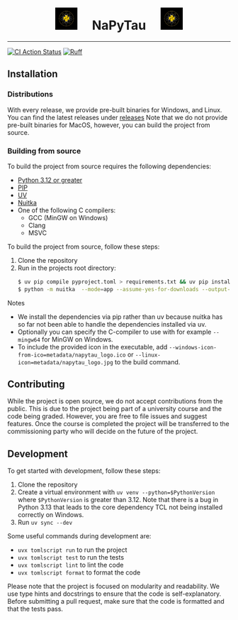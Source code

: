 #  <center> <img src="./metadata/napytau_logo.jpg" width="50" />  &nbsp; &nbsp; NaPyTau &nbsp; &nbsp; <img src="./metadata/napytau_logo.jpg" width="50" />  </center> 

----
[![CI Action Status](https://github.com/BP-TPSE-Projektgruppe-80/NaPyTau/workflows/ci/badge.svg)](https://github.com/BP-TPSE-Projektgruppe-80/NaPyTau/actions)
[![Ruff](https://img.shields.io/endpoint?url=https://raw.githubusercontent.com/astral-sh/ruff/main/assets/badge/v2.json)](https://github.com/astral-sh/ruff)

<!-- TODO: add introduction section, explaining the software and showing its functionality -->

## Installation

### Distributions

With every release, we provide pre-built binaries for Windows, and Linux. You can find the latest releases under [releases](https://github.com/BP-TPSE-Projektgruppe-80/NaPyTau/releases)
Note that we do not provide pre-built binaries for MacOS, however, you can build the project from source.

### Building from source

To build the project from source requires the following dependencies:

- [Python 3.12 or greater](https://www.python.org/downloads/)
- [PIP](https://pypi.org/project/pip/#description)
- [UV](https://docs.astral.sh/uv/getting-started/installation/)
- [Nuitka](https://nuitka.net/pages/download.html)
- One of the following C compilers:
  - GCC (MinGW on Windows)
  - Clang
  - MSVC

To build the project from source, follow these steps:

1. Clone the repository
2. Run in the projects root directory:
    ```bash
    $ uv pip compile pyproject.toml > requirements.txt && uv pip install --system -r requirements.txt
    $ python -m nuitka  --mode=app --assume-yes-for-downloads --output-dir=build --script-name=napytau/main.py --enable-plugins=tk-inter
    ```
Notes
 - We install the dependencies via pip rather than uv because nuitka has so far not been able to handle the dependencies installed via uv.
 - Optionally you can specify the C-compiler to use with for example `--mingw64` for MinGW on Windows.
 - To include the provided icon in the executable, add `--windows-icon-from-ico=metadata/napytau_logo.ico` or `--linux-icon=metadata/napytau_logo.jpg` to the build command.
   
## Contributing

While the project is open source, we do not accept contributions from the public.
This is due to the project being part of a university course and the code being graded.
However, you are free to file issues and suggest features. Once the course is completed
the project will be transferred to the commissioning party who will decide on the future of the project.

## Development

To get started with development, follow these steps:

1. Clone the repository
2. Create a virtual environment with `uv venv --python=$PythonVersion` where `$PythonVersion` is greater than 3.12. Note that there is a bug in Python 3.13 that leads to the core dependency TCL not being installed correctly on Windows.
3. Run `uv sync --dev`

Some useful commands during development are:

- `uvx tomlscript run` to run the project
- `uvx tomlscript test` to run the tests
- `uvx tomlscript lint` to lint the code
- `uvx tomlscript format` to format the code

Please note that the project is focused on modularity and readability. We use type hints and docstrings to ensure that the code is self-explanatory.
Before submitting a pull request, make sure that the code is formatted and that the tests pass.

